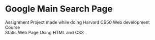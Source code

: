 # Google Main Search Page
Assignment Project made while doing Harvard CS50 Web development Course <br>
Static Web Page Using HTML and CSS

